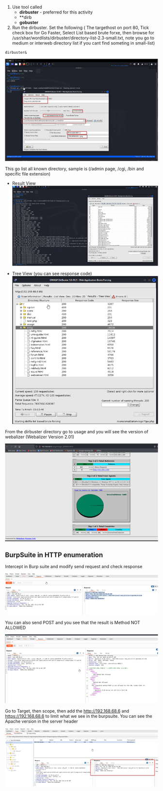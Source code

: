 
1. Use tool called 
	- **dirbuster** - preferred for this activity
	- **dirb
	- **gobuster**
2. Run the dirbuster. Set the following ( The targethost on port 80, Tick check box for Go Faster, Select List based brute forxe, then browse for /usr/shar/wordlists/dirbuster/directory-list-2.3-small.txt, note you go to medium or interweb directory list if you cant find someting in small-list)
```
dirbuster&
```

![ALt](../dirbuster_settings.png)

This go list all known directory, sample is (/admin page, /cgi, /bin and specific file extension)

- Result View
![Alt](../dirbuster_results_view.png)

- Tree View (you can see response code)
![Alt](../dirbuster_tree_view.png)


From the dirbuster directory go to usage and you will see the version of webalizer
(Webalizer Version 2.01)

![Alt](../dirbuster_Webalizer.png)


## BurpSuite in HTTP enumeration


Intercept in Burp suite and modify send request and check response

![Alt](../Intercept_burpsuite.png)


You can also send POST and you see that the result is Method NOT ALLOWED

![Alt](../burpsuite_repeater.png)

Go to Target, then scope, then add the http://192.168.68.6 and https://192.168.68.6 to limit what we see in the burpsuite. You can see the Apache version in the server header 

![Alt](Burpsuite_target.png)

